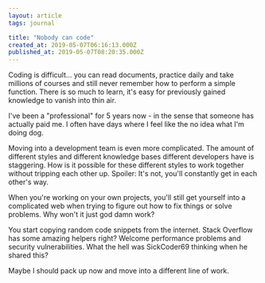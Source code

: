 ```yaml
---
layout: article
tags: journal

title: "Nobody can code"
created_at: 2019-05-07T06:16:13.000Z
published_at: 2019-05-07T08:20:35.000Z
---
```

Coding is difficult... you can read documents, practice daily and take millions of courses and still never remember how to perform a simple function. There is so much to learn, it's easy for previously gained knowledge to vanish into thin air.

I've been a "professional" for 5 years now - in the sense that someone has actually paid me. I often have days where I feel like the no idea what I'm doing dog.

Moving into a development team is even more complicated. The amount of different styles and different knowledge bases different developers have is staggering. How is it possible for these different styles to work together without tripping each other up. Spoiler: It's not, you'll constantly get in each other's way.

When you're working on your own projects, you'll still get yourself into a complicated web when trying to figure out how to fix things or solve problems. Why won't it just god damn work?

You start copying random code snippets from the internet. Stack Overflow has some amazing helpers right? Welcome performance problems and security vulnerabilities. What the hell was SickCoder69 thinking when he shared this?

Maybe I should pack up now and move into a different line of work.

